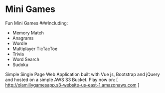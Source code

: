 # Mini Games
 Fun Mini Games
 ###Including:
 * Memory Match
 * Anagrams
 * Wordle
 * Multiplayer TicTacToe
 * Trivia
 * Word Search
 * Sudoku

Simple Single Page Web Application built with Vue js, Bootstrap and jQuery and hosted on a simple AWS S3 Bucket.
Play now on: [ http://olamillygamesapp.s3-website-us-east-1.amazonaws.com ]
